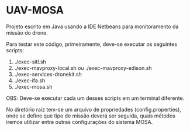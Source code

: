 # UAV-MOSA

Projeto escrito em Java usando a IDE Netbeans para monitoramento da missão do drone.

Para testar este código, primeiramente, deve-se executar os seguintes scripts:

1. ./exec-sitl.sh
2. ./exec-mavproxy-local.sh ou ./exec-mavproxy-edison.sh
3. ./exec-services-dronekit.sh
4. ./exec-ifa.sh
5. ./exec-mosa.sh

OBS: Deve-se executar cada um desses scripts em um terminal diferente.

No diretório raiz tem-se um arquivo de propriedades (config.properties), onde se define que tipo de missão deverá ser seguida, quais métodos iremos utilizar entre outras configurações do sistema MOSA.
